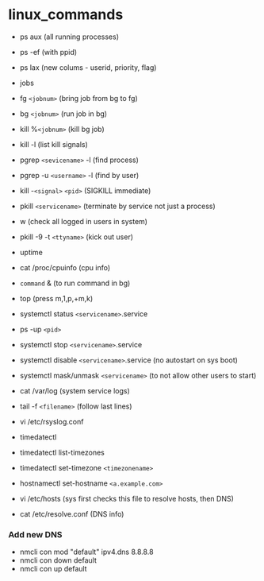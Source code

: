 # linux_commands

* ps aux (all running processes)
* ps -ef (with ppid)
* ps lax (new colums - userid, priority, flag)
* jobs
* fg `<jobnum>` (bring job from bg to fg)
* bg `<jobnum>` (run job in bg)
* kill %`<jobnum>` (kill bg job)
* kill -l (list kill signals)
* pgrep `<sevicename>` -l (find process)
* pgrep -u `<username>` -l (find by user)
* kill -`<signal>` `<pid>` (SIGKILL immediate)
* pkill `<servicename>` (terminate by service not just a process)
* w (check all logged in users in system)
* pkill -9 -t `<ttyname>` (kick out user)  

* uptime
* cat /proc/cpuinfo (cpu info)
* `command` & (to run command in bg)
* top (press m,1,p,<shift>+m,k)

* systemctl status `<servicename>`.service
* ps -up `<pid>`
* systemctl stop `<servicename>`.service
* systemctl disable `<servicename>`.service (no autostart on sys boot)
* systemctl mask/unmask `<servicename>` (to not allow other users to start)

* cat /var/log (system service logs)
* tail -f `<filename>` (follow last lines)
* vi /etc/rsyslog.conf

* timedatectl
* timedatectl list-timezones
* timedatectl set-timezone `<timezonename>`

* hostnamectl set-hostname `<a.example.com>`
* vi /etc/hosts (sys first checks this file to resolve hosts, then DNS)
* cat /etc/resolve.conf (DNS info)

### Add new DNS
* nmcli con mod "default" ipv4.dns 8.8.8.8
* nmcli con down default
* nmcli con up default
